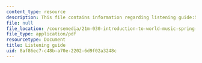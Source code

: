 ```yaml
---
content_type: resource
description: This file contains information regarding listening guide:SENEGAL.
file: null
file_location: /coursemedia/21m-030-introduction-to-world-music-spring-2013/8af86ec7c48ba70e22026d9f02a3248c_MIT21M_030S13_listnsabar.pdf
file_type: application/pdf
resourcetype: Document
title: Listening guide
uid: 8af86ec7-c48b-a70e-2202-6d9f02a3248c
---
```

